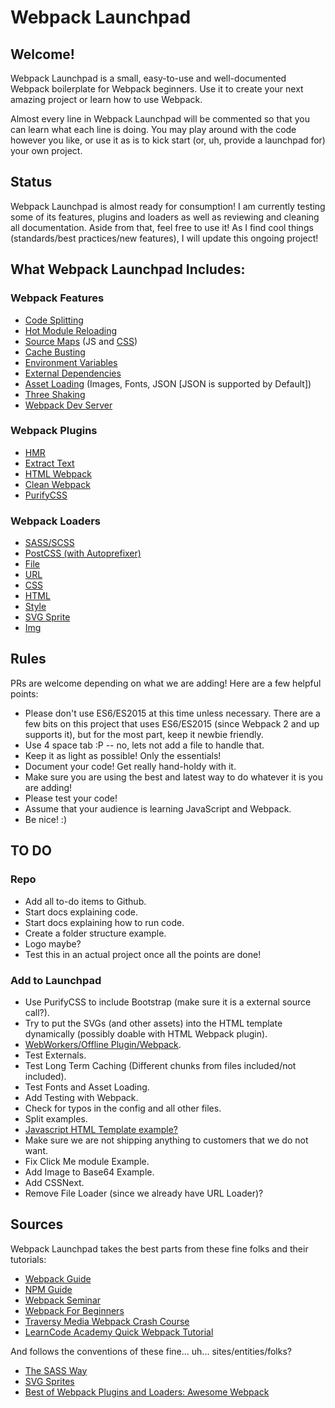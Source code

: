 # Webpack Launchpad

## Welcome!
Webpack Launchpad is a small, easy-to-use and well-documented Webpack boilerplate for Webpack beginners. Use it to create your next amazing project or learn how to use Webpack.

Almost every line in Webpack Launchpad will be commented so that you can learn what each line is doing. You may play around with the code however you like, or use it as is to kick start (or, uh, provide a launchpad for) your own project.

## Status
Webpack Launchpad is almost ready for consumption! I am currently testing some of its features, plugins and loaders as well as reviewing and cleaning all documentation. Aside from that, feel free to use it! As I find cool things (standards/best practices/new features), I will update this ongoing project!

## What Webpack Launchpad Includes:

### Webpack Features

* [Code Splitting](https://webpack.js.org/guides/code-splitting/)
* [Hot Module Reloading](https://webpack.js.org/guides/hot-module-replacement/)
* [Source Maps](https://webpack.js.org/configuration/devtool/) (JS and [CSS](https://webpack.js.org/loaders/css-loader/#sourcemap))
* [Cache Busting](https://webpack.js.org/guides/caching/)
* [Environment Variables](https://webpack.js.org/guides/environment-variables/)
* [External Dependencies](https://webpack.js.org/configuration/externals/)
* [Asset Loading](https://webpack.js.org/guides/asset-management/) (Images, Fonts, JSON [JSON is supported by Default])
* [Three Shaking](https://webpack.js.org/guides/tree-shaking/)
* [Webpack Dev Server](https://webpack.js.org/configuration/dev-server/)

### Webpack Plugins

* [HMR](https://webpack.js.org/plugins/hot-module-replacement-plugin/)
* [Extract Text](https://webpack.js.org/plugins/extract-text-webpack-plugin/)
* [HTML Webpack](https://webpack.js.org/plugins/html-webpack-plugin/)
* [Clean Webpack](https://webpack.js.org/guides/output-management/)
* [PurifyCSS](https://github.com/webpack-contrib/purifycss-webpack)

### Webpack Loaders

* [SASS/SCSS](https://github.com/webpack-contrib/sass-loader)
* [PostCSS (with Autoprefixer)](https://github.com/postcss/postcss-loader)
* [File](https://webpack.js.org/loaders/file-loader/)
* [URL](https://github.com/webpack-contrib/url-loader)
* [CSS](https://webpack.js.org/loaders/css-loader/)
* [HTML](https://webpack.js.org/loaders/html-loader/)
* [Style](https://webpack.js.org/loaders/style-loader/)
* [SVG Sprite](https://github.com/kisenka/svg-sprite-loader)
* [Img](https://github.com/thetalecrafter/img-loader)

## Rules

PRs are welcome depending on what we are adding! Here are a few helpful points:

* Please don't use ES6/ES2015 at this time unless necessary. There are a few bits on this project that uses ES6/ES2015 (since Webpack 2 and up supports it), but for the most part, keep it newbie friendly.
* Use 4 space tab :P -- no, lets not add a file to handle that.
* Keep it as light as possible! Only the essentials!
* Document your code! Get really hand-holdy with it.
* Make sure you are using the best and latest way to do whatever it is you are adding!
* Please test your code!
* Assume that your audience is learning JavaScript and Webpack.
* Be nice! :)

## TO DO

### Repo

* Add all to-do items to Github.
* Start docs explaining code.
* Start docs explaining how to run code.
* Create a folder structure example.
* Logo maybe?
* Test this in an actual project once all the points are done!

### Add to Launchpad

* Use PurifyCSS to include Bootstrap (make sure it is a external source call?).
* Try to put the SVGs (and other assets) into the HTML template dynamically (possibly doable with HTML Webpack plugin).
* [WebWorkers/Offline Plugin/Webpack](https://github.com/NekR/offline-plugin).
* Test Externals.
* Test Long Term Caching (Different chunks from files included/not included).
* Test Fonts and Asset Loading.
* Add Testing with Webpack.
* Check for typos in the config and all other files.
* Split examples.
* [Javascript HTML Template example?](https://github.com/jantimon/html-webpack-plugin/tree/master/examples/javascript-advanced)
* Make sure we are not shipping anything to customers that we do not want.
* Fix Click Me module Example.
* Add Image to Base64 Example.
* Add CSSNext.
* Remove File Loader (since we already have URL Loader)?

## Sources

Webpack Launchpad takes the best parts from these fine folks and their tutorials:

* [Webpack Guide](https://webpack.js.org/guides/)
* [NPM Guide](https://www.sitepoint.com/beginners-guide-node-package-manager/)
* [Webpack Seminar](https://www.youtube.com/watch?v=eWmkBNBTbMM)
* [Webpack For Beginners](https://www.youtube.com/playlist?list=PL55RiY5tL51rcCnrOrZixuOsZhAHHy6os)
* [Traversy Media Webpack Crash Course](https://www.youtube.com/watch?v=lziuNMk_8eQ)
* [LearnCode Academy Quick Webpack Tutorial](https://www.youtube.com/watch?v=9kJVYpOqcVU)

And follows the conventions of these fine... uh... sites/entities/folks?

* [The SASS Way](http://thesassway.com/beginner/how-to-structure-a-sass-project)
* [SVG Sprites](https://www.webdesignerdepot.com/2017/05/how-to-create-and-manage-svg-sprites/)
* [Best of Webpack Plugins and Loaders: Awesome Webpack](https://github.com/webpack-contrib/awesome-webpack#webpack-plugins)
